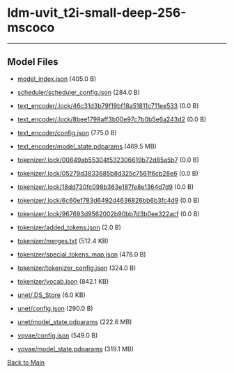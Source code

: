 
# ldm-uvit_t2i-small-deep-256-mscoco
---



## Model Files

- [model_index.json](https://paddlenlp.bj.bcebos.com/models/community/baofff/ldm-uvit_t2i-small-deep-256-mscoco/model_index.json) (405.0 B)

- [scheduler/scheduler_config.json](https://paddlenlp.bj.bcebos.com/models/community/baofff/ldm-uvit_t2i-small-deep-256-mscoco/scheduler/scheduler_config.json) (284.0 B)

- [text_encoder/.lock/46c31d3b79f19bf18a51811c711ee533](https://paddlenlp.bj.bcebos.com/models/community/baofff/ldm-uvit_t2i-small-deep-256-mscoco/text_encoder/.lock/46c31d3b79f19bf18a51811c711ee533) (0.0 B)

- [text_encoder/.lock/8bee1799aff3b00e97c7b0b5e6a243d2](https://paddlenlp.bj.bcebos.com/models/community/baofff/ldm-uvit_t2i-small-deep-256-mscoco/text_encoder/.lock/8bee1799aff3b00e97c7b0b5e6a243d2) (0.0 B)

- [text_encoder/config.json](https://paddlenlp.bj.bcebos.com/models/community/baofff/ldm-uvit_t2i-small-deep-256-mscoco/text_encoder/config.json) (775.0 B)

- [text_encoder/model_state.pdparams](https://paddlenlp.bj.bcebos.com/models/community/baofff/ldm-uvit_t2i-small-deep-256-mscoco/text_encoder/model_state.pdparams) (469.5 MB)

- [tokenizer/.lock/00849ab55304f532306619b72d85a5b7](https://paddlenlp.bj.bcebos.com/models/community/baofff/ldm-uvit_t2i-small-deep-256-mscoco/tokenizer/.lock/00849ab55304f532306619b72d85a5b7) (0.0 B)

- [tokenizer/.lock/05279d3833685b8d325c7561f6cb28e6](https://paddlenlp.bj.bcebos.com/models/community/baofff/ldm-uvit_t2i-small-deep-256-mscoco/tokenizer/.lock/05279d3833685b8d325c7561f6cb28e6) (0.0 B)

- [tokenizer/.lock/18dd730fc098b363e187fe8e1364d7d9](https://paddlenlp.bj.bcebos.com/models/community/baofff/ldm-uvit_t2i-small-deep-256-mscoco/tokenizer/.lock/18dd730fc098b363e187fe8e1364d7d9) (0.0 B)

- [tokenizer/.lock/6c60ef783d6492d4636826bb6b3fc4d9](https://paddlenlp.bj.bcebos.com/models/community/baofff/ldm-uvit_t2i-small-deep-256-mscoco/tokenizer/.lock/6c60ef783d6492d4636826bb6b3fc4d9) (0.0 B)

- [tokenizer/.lock/967693d9562002b90bb7d3b0ee322acf](https://paddlenlp.bj.bcebos.com/models/community/baofff/ldm-uvit_t2i-small-deep-256-mscoco/tokenizer/.lock/967693d9562002b90bb7d3b0ee322acf) (0.0 B)

- [tokenizer/added_tokens.json](https://paddlenlp.bj.bcebos.com/models/community/baofff/ldm-uvit_t2i-small-deep-256-mscoco/tokenizer/added_tokens.json) (2.0 B)

- [tokenizer/merges.txt](https://paddlenlp.bj.bcebos.com/models/community/baofff/ldm-uvit_t2i-small-deep-256-mscoco/tokenizer/merges.txt) (512.4 KB)

- [tokenizer/special_tokens_map.json](https://paddlenlp.bj.bcebos.com/models/community/baofff/ldm-uvit_t2i-small-deep-256-mscoco/tokenizer/special_tokens_map.json) (478.0 B)

- [tokenizer/tokenizer_config.json](https://paddlenlp.bj.bcebos.com/models/community/baofff/ldm-uvit_t2i-small-deep-256-mscoco/tokenizer/tokenizer_config.json) (324.0 B)

- [tokenizer/vocab.json](https://paddlenlp.bj.bcebos.com/models/community/baofff/ldm-uvit_t2i-small-deep-256-mscoco/tokenizer/vocab.json) (842.1 KB)

- [unet/.DS_Store](https://paddlenlp.bj.bcebos.com/models/community/baofff/ldm-uvit_t2i-small-deep-256-mscoco/unet/.DS_Store) (6.0 KB)

- [unet/config.json](https://paddlenlp.bj.bcebos.com/models/community/baofff/ldm-uvit_t2i-small-deep-256-mscoco/unet/config.json) (290.0 B)

- [unet/model_state.pdparams](https://paddlenlp.bj.bcebos.com/models/community/baofff/ldm-uvit_t2i-small-deep-256-mscoco/unet/model_state.pdparams) (222.6 MB)

- [vqvae/config.json](https://paddlenlp.bj.bcebos.com/models/community/baofff/ldm-uvit_t2i-small-deep-256-mscoco/vqvae/config.json) (549.0 B)

- [vqvae/model_state.pdparams](https://paddlenlp.bj.bcebos.com/models/community/baofff/ldm-uvit_t2i-small-deep-256-mscoco/vqvae/model_state.pdparams) (319.1 MB)


[Back to Main](../../)